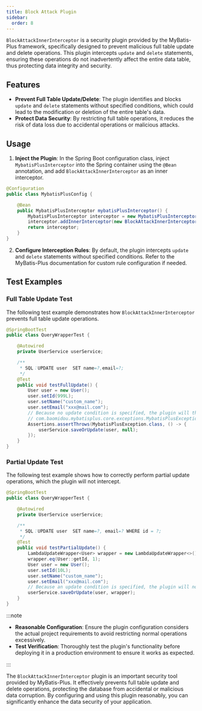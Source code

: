 ```yaml
---
title: Block Attack Plugin
sidebar:
  order: 8
---
```


`BlockAttackInnerInterceptor` is a security plugin provided by the MyBatis-Plus framework, specifically designed to prevent malicious full table update and delete operations. This plugin intercepts `update` and `delete` statements, ensuring these operations do not inadvertently affect the entire data table, thus protecting data integrity and security.

## Features

- **Prevent Full Table Update/Delete**: The plugin identifies and blocks `update` and `delete` statements without specified conditions, which could lead to the modification or deletion of the entire table's data.
- **Protect Data Security**: By restricting full table operations, it reduces the risk of data loss due to accidental operations or malicious attacks.

## Usage

1. **Inject the Plugin**: In the Spring Boot configuration class, inject `MybatisPlusInterceptor` into the Spring container using the `@Bean` annotation, and add `BlockAttackInnerInterceptor` as an inner interceptor.

```java
@Configuration
public class MybatisPlusConfig {

    @Bean
    public MybatisPlusInterceptor mybatisPlusInterceptor() {
        MybatisPlusInterceptor interceptor = new MybatisPlusInterceptor();
        interceptor.addInnerInterceptor(new BlockAttackInnerInterceptor());
        return interceptor;
    }
}
```

2. **Configure Interception Rules**: By default, the plugin intercepts `update` and `delete` statements without specified conditions. Refer to the MyBatis-Plus documentation for custom rule configuration if needed.

## Test Examples

### Full Table Update Test

The following test example demonstrates how `BlockAttackInnerInterceptor` prevents full table update operations.

```java
@SpringBootTest
public class QueryWrapperTest {

    @Autowired
    private UserService userService;

    /**
     * SQL：UPDATE user  SET name=?,email=?;
     */
    @Test
    public void testFullUpdate() {
        User user = new User();
        user.setId(999L);
        user.setName("custom_name");
        user.setEmail("xxx@mail.com");
        // Because no update condition is specified, the plugin will throw an exception
        // com.baomidou.mybatisplus.core.exceptions.MybatisPlusException: Prohibition of table update operation
        Assertions.assertThrows(MybatisPlusException.class, () -> {
            userService.saveOrUpdate(user, null);
        });
    }
}
```

### Partial Update Test

The following test example shows how to correctly perform partial update operations, which the plugin will not intercept.

```java
@SpringBootTest
public class QueryWrapperTest {

    @Autowired
    private UserService userService;

    /**
     * SQL：UPDATE user  SET name=?, email=? WHERE id = ?;
     */
    @Test
    public void testPartialUpdate() {
        LambdaUpdateWrapper<User> wrapper = new LambdaUpdateWrapper<>();
        wrapper.eq(User::getId, 1);
        User user = new User();
        user.setId(10L);
        user.setName("custom_name");
        user.setEmail("xxx@mail.com");
        // Because an update condition is specified, the plugin will not intercept this operation
        userService.saveOrUpdate(user, wrapper);
    }
}
```

:::note

- **Reasonable Configuration**: Ensure the plugin configuration considers the actual project requirements to avoid restricting normal operations excessively.
- **Test Verification**: Thoroughly test the plugin's functionality before deploying it in a production environment to ensure it works as expected.

:::

The `BlockAttackInnerInterceptor` plugin is an important security tool provided by MyBatis-Plus. It effectively prevents full table update and delete operations, protecting the database from accidental or malicious data corruption. By configuring and using this plugin reasonably, you can significantly enhance the data security of your application.
